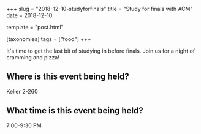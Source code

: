 +++
slug = "2018-12-10-studyforfinals"
title = "Study for finals with ACM"
date = 2018-12-10

template = "post.html"

[taxonomies]
tags = ["food"]
+++

<!-- more -->

It's time to get the last bit of studying in before finals. Join us for a
night of cramming and pizza!  

## Where is this event being held?  
Keller 2-260  

## What time is this event being held?  
7:00-9:30 PM  